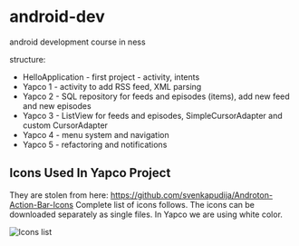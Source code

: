 android-dev
===========

android development course in ness

structure:
* HelloApplication - first project - activity, intents
* Yapco 1 - activity to add RSS feed, XML parsing
* Yapco 2 - SQL repository for feeds and episodes (items), add new feed and new episodes
* Yapco 3 - ListView for feeds and episodes, SimpleCursorAdapter and custom CursorAdapter
* Yapco 4 - menu system and navigation
* Yapco 5 - refactoring and notifications

## Icons Used In Yapco Project

They are stolen from here: https://github.com/svenkapudija/Androton-Action-Bar-Icons Complete list of icons follows. The icons can be downloaded separately as single files. In Yapco we are using white color.

![Icons list](http://i.imgur.com/WkeNIkR.png)
